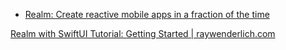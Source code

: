 * [Realm: Create reactive mobile apps in a fraction of the time](https://docs.mongodb.com/realm-legacy/docs/swift/latest.html)


[Realm with SwiftUI Tutorial: Getting Started | raywenderlich.com](https://www.raywenderlich.com/12235561-realm-with-swiftui-tutorial-getting-started)
